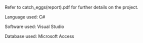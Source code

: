 
Refer to catch_eggs(report).pdf for further details on the project.

Language used: C#

Software used: Visual Studio

Database used: Microsoft Access
